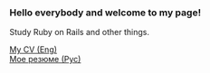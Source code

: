### Hello everybody and welcome to my page!

Study Ruby on Rails and other things.

<a href="https://dack9.ru/en/cv_eng" title="CV" target="_blank">My CV (Eng)</a><br/>
<a href="https://dack9.ru/cv_rus" title="Резюме" target="_blank">Мое резюме (Рус)</a>
